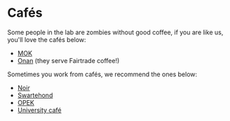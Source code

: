 # Cafés

Some people in the lab are zombies without good coffee, if you are like us, you'll love the cafés below:

-   [MOK](https://maps.app.goo.gl/eZXbpKyq2k8nBPR88)
-   [Onan](https://maps.app.goo.gl/TMVsfv19AoWzHBFe6) (they serve Fairtrade coffee!)

Sometimes you work from cafés, we recommend the ones below: 

-   [Noir](https://maps.app.goo.gl/68XEiZgXw737j6XVA)
-   [Swartehond](https://maps.app.goo.gl/oQJ6KcJ73rHFh4xr5)
-   [OPEK](https://maps.app.goo.gl/hptZjzFRGgmkJE8B6)
-   [University café](https://onan.be/nl/locations/kup-kuleuven/)
